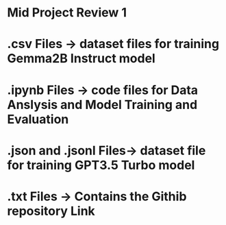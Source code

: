 # Mid Project Review 1

# .csv Files -> dataset files for training Gemma2B Instruct model
# .ipynb Files -> code files for Data Anslysis and Model Training and Evaluation
# .json and .jsonl Files-> dataset file for training GPT3.5 Turbo model
# .txt Files -> Contains the Githib repository Link
